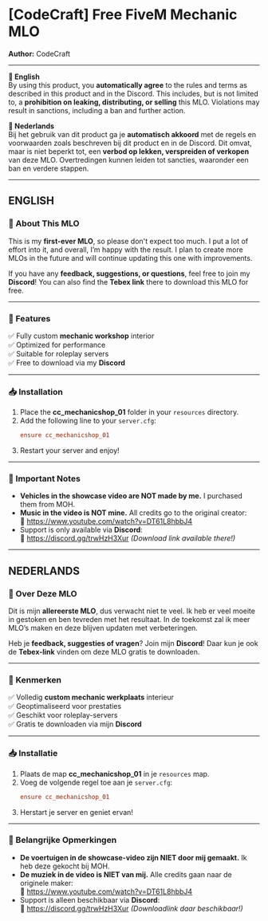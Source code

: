 
# **[CodeCraft] Free FiveM Mechanic MLO**  

**Author:** CodeCraft  

---

**📌 English**  
By using this product, you **automatically agree** to the rules and terms as described in this product and in the Discord. This includes, but is not limited to, a **prohibition on leaking, distributing, or selling** this MLO. Violations may result in sanctions, including a ban and further action.  

**📌 Nederlands**  
Bij het gebruik van dit product ga je **automatisch akkoord** met de regels en voorwaarden zoals beschreven bij dit product en in de Discord. Dit omvat, maar is niet beperkt tot, een **verbod op lekken, verspreiden of verkopen** van deze MLO. Overtredingen kunnen leiden tot sancties, waaronder een ban en verdere stappen.

---  

## **ENGLISH**  

### 🔧 About This MLO  
This is my **first-ever MLO**, so please don't expect too much. I put a lot of effort into it, and overall, I’m happy with the result. I plan to create more MLOs in the future and will continue updating this one with improvements.  

If you have any **feedback, suggestions, or questions**, feel free to join my **Discord**! You can also find the **Tebex link** there to download this MLO for free.  

---

### 📌 Features  
✅ Fully custom **mechanic workshop** interior  
✅ Optimized for performance  
✅ Suitable for roleplay servers  
✅ Free to download via my **Discord**  

---

### 📥 Installation  
1. Place the **cc_mechanicshop_01** folder in your `resources` directory.  
2. Add the following line to your `server.cfg`:  
   ```cfg
   ensure cc_mechanicshop_01
   ```  
3. Restart your server and enjoy!  

---

### 📌 Important Notes  
- **Vehicles in the showcase video are NOT made by me.** I purchased them from MOH.  
- **Music in the video is NOT mine.** All credits go to the original creator:  
  🔗 https://www.youtube.com/watch?v=DT61L8hbbJ4  
- Support is only available via **Discord**:  
  🔗 https://discord.gg/trwHzH3Xur *(Download link available there!)*  

---

## **NEDERLANDS**  

### 🔧 Over Deze MLO  
Dit is mijn **allereerste MLO**, dus verwacht niet te veel. Ik heb er veel moeite in gestoken en ben tevreden met het resultaat. In de toekomst zal ik meer MLO’s maken en deze blijven updaten met verbeteringen.  

Heb je **feedback, suggesties of vragen**? Join mijn **Discord**! Daar kun je ook de **Tebex-link** vinden om deze MLO gratis te downloaden.  

---

### 📌 Kenmerken  
✅ Volledig **custom mechanic werkplaats** interieur  
✅ Geoptimaliseerd voor prestaties  
✅ Geschikt voor roleplay-servers  
✅ Gratis te downloaden via mijn **Discord**  

---

### 📥 Installatie  
1. Plaats de map **cc_mechanicshop_01** in je `resources` map.  
2. Voeg de volgende regel toe aan je `server.cfg`:  
   ```cfg
   ensure cc_mechanicshop_01
   ```  
3. Herstart je server en geniet ervan!  

---

### 📌 Belangrijke Opmerkingen  
- **De voertuigen in de showcase-video zijn NIET door mij gemaakt.** Ik heb deze gekocht bij MOH.  
- **De muziek in de video is NIET van mij.** Alle credits gaan naar de originele maker:  
  🔗 https://www.youtube.com/watch?v=DT61L8hbbJ4  
- Support is alleen beschikbaar via **Discord**:  
  🔗 https://discord.gg/trwHzH3Xur *(Downloadlink daar beschikbaar!)*  
